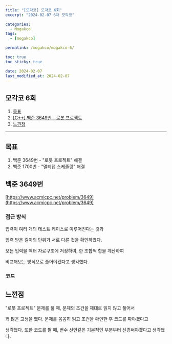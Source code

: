 ```yaml
---
title: "[모각코] 모각코 6회"
excerpt: "2024-02-07 6차 모각코"

categories:
  - Mogakco
tags:
  - [mogakco]

permalink: /mogakco/mogakco-6/

toc: true
toc_sticky: true

date: 2024-02-07
last_modified_at: 2024-02-07
---
```


## 모각코 6회

1. [목표](#목표)
2. [[C++] 백준 3649번 - 로봇 프로젝트](#백준-3649번)
3. [느낀점](#느낀점)

---

## 목표

1. 백준 3649번 - "로봇 프로젝트" 해결
2. 백준 1700번 - "멀티탭 스케줄링" 해결


## 백준 3649번

[https://www.acmicpc.net/problem/3649](https://www.acmicpc.net/problem/3649)


### **접근 방식**

입력이 여러 개의 테스트 케이스로 이루어진다는 것과 <br>

입력 받은 길이의 단위가 서로 다른 것을 확인하였다. <br>

모든 입력을 벡터 자료구조에 저장하여, 한 조합씩 합을 계산하여 <br>

비교해보는 방식으로 풀어야겠다고 생각했다.


### **코드**

<script src="https://gist.github.com/jinwoojwa/65cf44a00e096b8f66adc0231ef04e37.js"></script>


## **느낀점**

"로봇 프로젝트" 문제를 풀 때, 문제의 조건을 제대로 읽지 않고 풀어서 <br>

꽤 많은 고생을 했다. 문제를 꼼꼼히 읽고 조건을 확인한 후 코드를 짜야겠다고 <br>

생각했다. 또한 코드를 짤 때, 변수 선언같은 기본적인 부분부터 신경써야겠다고 생각했다.